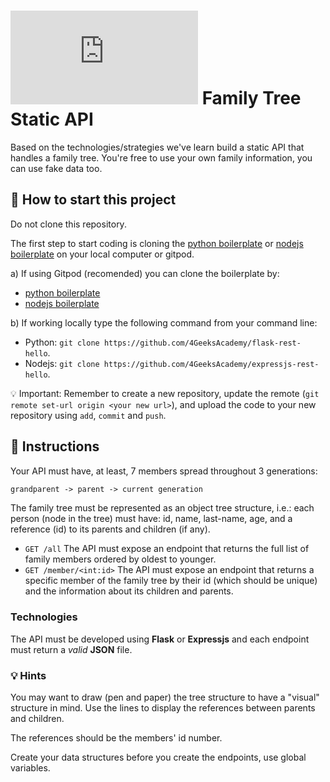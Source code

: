 # ![alt text](https://assets.breatheco.de/apis/img/images.php?blob&random&cat=icon&tags=breathecode,32) Family Tree Static API

Based on the technologies/strategies we've learn build a static API that handles a family tree. You're free to use your own family information, you can use fake data too.

## 🌱  How to start this project

Do not clone this repository.

The first step to start coding is cloning the [python boilerplate](https://github.com/4GeeksAcademy/flask-rest-hello) or [nodejs boilerplate](https://github.com/4GeeksAcademy/expressjs-rest-hello) on your local computer or gitpod.

a) If using Gitpod (recomended) you can clone the boilerplate by:

- [python boilerplate](https://github.com/4GeeksAcademy/flask-rest-hello) 
- [nodejs boilerplate](https://github.com/4GeeksAcademy/expressjs-rest-hello)

b) If working locally type the following command from your command line: 

- Python: `git clone https://github.com/4GeeksAcademy/flask-rest-hello`.
- Nodejs: `git clone https://github.com/4GeeksAcademy/expressjs-rest-hello`.

💡 Important: Remember to create a new repository, update the remote (`git remote set-url origin <your new url>`), and upload the code to your new repository using `add`, `commit` and `push`.

## 📝 Instructions

Your API must have, at least, 7 members spread throughout 3 generations:

```txt
grandparent -> parent -> current generation
```

The family tree must be represented as an object tree structure, i.e.: each person (node in the tree) must have: id, name, last-name, age, and a reference (id) to its parents and children (if any).

- `GET /all` The API must expose an endpoint that returns the full list of family members ordered by oldest to younger.
- `GET /member/<int:id>` The API must expose an endpoint that returns a specific member of the family tree by their id (which should be unique) and the information about its children and parents.

### Technologies

The API must be developed using **Flask** or **Expressjs** and each endpoint must return a *valid* **JSON** file.

### 💡 Hints

You may want to draw (pen and paper) the tree structure to have a "visual" structure in mind. Use the lines to display the references between parents and children.

The references should be the members' id number.

Create your data structures before you create the endpoints, use global variables.
  
